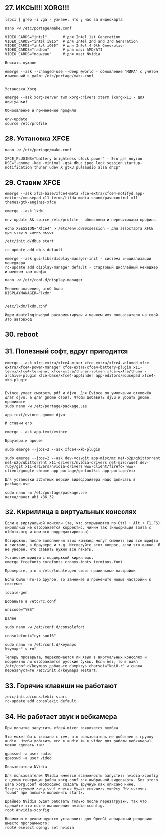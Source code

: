 ## 27. ИКСЫ!!! XORG!!!

    lspci | grep -i vga - узнаем, что у нас за видеокарта

    nano -w /etc/portage/make.conf

    VIDEO_CARDS="intel"       # для Intel 1st Generation
    VIDEO_CARDS="intel i915"  # для Intel 2nd and 3rd Generation
    VIDEO_CARDS="intel i965"  # для Intel 4-9th Generation
    VIDEO_CARDS="radeon"      # для карт AMD/ATI
    VIDEO_CARDS="nouveau"     # для карт Nvidia

    Вписать нужное

    emerge --ask --changed-use --deep @world - обновление "МИРА" с учётом изменений в файле /etc/portage/make.conf


    Установка Xorg

    emerge --ask xorg-server twm xorg-drivers xterm (xorg-x11 - для виртуалки)

    Обноовление и применение профиля

    env-update
    source /etc/profile

## 28. Установка XFCE

    nano -w /etc/portage/make.conf

    XFCE_PLUGINS="battery brightness clock power" - Это для ноутов
    USE="-gnome -kde -minimal -qt4 dbus jpeg lock session startup-notification thunar udev X gtk3 pulsaudio alsa dhcp"

## 29. Ставим XFCE 

    emerge --ask xfce-base/xfce4-meta xfce-extra/xfce4-notifyd app-editors/mousepad x11-terms/tilda media-sound/pavucontrol x11-themes/gtk-engines-xfce 

    emerge --ask lxdm

    env-update && source /etc/profile - обновляем и перечитываем профиль
     
    echo XSESSION="Xfce4" > /etc/env.d/90xsession - для автостарта XFCE при старте самих иксов

    /etc/init.d/dbus start

    rc-update add dbus default

    emerge --ask gui-libs/display-manager-init - система инициализации менеджера
    rc-update add display-manager default - стартовый дисплейный менеджер и меняем там конфиг

    nano -w /etc/conf.d/display-manager

    Меняем значение, чтоб было
    DISPLAYMANAGER="lxdm"


    /etc/lxdm/lxdm.conf

    Ищем #autologin=dgod раскоментируем и меняем имя пользователя на свой. Это автовход


## 30. reboot

## 31. Полезный софт, вдруг пригодится

    emerge --ask xfce-extra/xfce4-mixer xfce-extra/xfce4-volumed xfce-extra/xfce4-power-manager xfce-extra/xfce4-battery-plugin x11-terms/xfce4-terminal xfce-extra/thunar-volman xfce-extra/thunar-archive-plugin xfce-base/xfce4-appfinder app-editors/mousepad xfce4-xkb-plugin 


    Evince умеет смотреть pdf и djvu. Для Evince по умолчанию отключён флаг djvu, а флаг gnome стоит. Чтобы добавить djvu и убрать gnome, пропишите
    sudo nano -w /etc/portage/package.use

    app-text/evince -gnome djvu

    И ставим его

    emerge --ask app-text/evince

    Браузеры и прочее

    sudo emerge --jobs=2 --ask xfce4-xkb-plugin

    sudo emerge --jobs=2 --ask dev-vcs/git app-misc/mc net-p2p/qbittorrent net-p2p/qbittorrent x11-drivers/nvidia-drivers net-misc/wget dev-ruby/git x11-drivers/nvidia-drivers www-client/firefox www-client/google-chrome app-portage/gentoolkit app-portage/eix

    Для установки 32битных версий видеодрайвера надо дописать в package.use

    sudo nano -w /etc/portage/package.use
    ветка/пакет abi_x86_32

## 32. Кириллица в виртуальных консолях

    Если в виртуальной консоли (те, что открываются по Ctrl + Alt + F1…F6) кириллица не отображается корректно, чиним так (информация взята с oldnix.org и немного подредактирована).

    Осторожно, после выполнения этих комманд могут сменить вид все шрифты в системе, в браузере и т.д. Исследуйте этот вопрос, если это важно. Я не уверен, что ставить нужно все пакеты. 

    Установим шрифты с поддержкой кириллицы:
    emerge freefonts corefonts cronyx-fonts terminus-font

    Проверьте, что в /etc/locale.gen стоят правильные настройки

    Если было что-то другое, то замените и примените новые настройки к системе:

    locale-gen

    Добавьте в /etc/rc.conf

    unicode="YES"

    Далее

    sudo nano -w /etc/conf.d/consolefont

    consolefont="cyr-sun16"

    sudo nano -w /etc/conf.d/keymaps
    keymap="-u ru"

    Теперь проверьте, переключается ли язык в виртуальных консолях и корректно ли отображаются русские буквы. Если нет, то в файл /etc/conf.d/keymaps добавьте dumpkeys_charset="koi8-r" и снова перезапустите /etc/init.d/keymaps restart.


## 33. Горячие клавиши не работают

    /etc/init.d/consolekit start
    rc-update add consolekit default

## 34. Не работает звук и вебкамера

    При попытке запустить xfce4-mixer появляется ошибка

    Это может быть связано с тем, что пользователь не добавлен в группу audio. Чтобы добавить его в audio (и в video для работы вебкамеры), можно сделать так:

    gpasswd -a user audio
    gpasswd -a user video

    Пользователи NVidia

    Для пользователей NVidia имеется возможность запустить nvidia-xconfig с целью генерации файла xorg.conf для выбранной видеокарты. Без этого шага xorg.conf необходимо создать вручную как описано ниже. Отсутствующий xorg.conf иногда будет выводить ошибку "No screens found" при попытке выполнить startx.

    Драйвер NVidia будет работать только после перезагрузки, так что сделайте это после выполнения nvidia-xconfig.
    root #nvidia-xconfig

    Возможно и рекомендуется установить для OpenGL аппаратный рендеринг вместо программного:
    root# eselect opengl set nvidia
